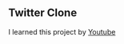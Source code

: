 ## Twitter Clone
I learned this project by [Youtube](https://www.youtube.com/watch?v=3pIXMwvJLZs&ab_channel=AppStuff)
